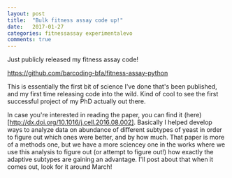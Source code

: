 ```yaml
---
layout: post
title:  "Bulk fitness assay code up!"
date:   2017-01-27
categories: fitnessassay experimentalevo
comments: true
---
```


Just publicly released my fitness assay code!

https://github.com/barcoding-bfa/fitness-assay-python

This is essentially the first bit of science I've done that's been published, and my first time releasing code into the wild.
Kind of cool to see the first successful project of my PhD actually out there.

In case you're interested in reading the paper, you can find it (here)[http://dx.doi.org/10.1016/j.cell.2016.08.002]. Basically
I helped develop ways to analyze data on abundance of different subtypes of yeast in order to figure out which ones were
better, and by how much. That paper is more of a methods one, but we have a more sciencey one in the works where we use this
analysis to figure out (or attempt to figure out!) how exactly the adaptive subtypes are gaining an advantage. I'll post
about that when it comes out, look for it around March!
